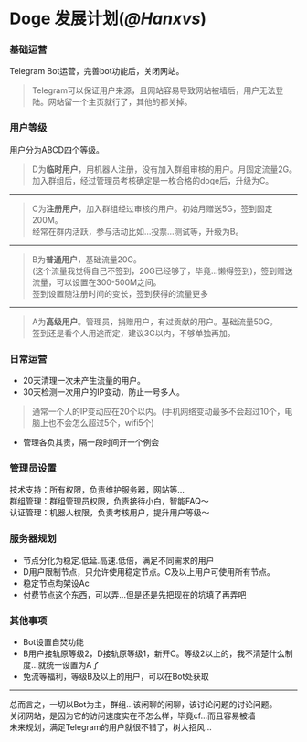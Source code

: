  # Doge 发展计划(*@Hanxvs*)  

### 基础运营
Telegram Bot运营，完善bot功能后，关闭网站。
> Telegram可以保证用户来源，且网站容易导致网站被墙后，用户无法登陆。网站留一个主页就行了，其他的都关掉。

### 用户等级
用户分为ABCD四个等级。

> D为**临时用户**，用机器人注册，没有加入群组审核的用户。月固定流量2G。   
加入群组后，经过管理员考核确定是一枚合格的doge后，升级为C。  
*****     
> C为**注册用户**，加入群组经过审核的用户。初始月赠送5G，签到固定200M。     
经常在群内活跃，参与活动比如…投票…测试等，升级为B。  
*****     
> B为**普通用户**，基础流量20G。  
(这个流量我觉得自己不签到，20G已经够了，毕竟…懒得签到)，签到赠送流量，可以设置在300-500M之间。   
签到设置随注册时间的变长，签到获得的流量更多
*****     
> A为**高级用户**。管理员，捐赠用户，有过贡献的用户。基础流量50G。     
签到还是看个人用途而定，建议3G以内，不够单独再加。   

### 日常运营
* 20天清理一次未产生流量的用户。
* 30天检测一次用户的IP变动，防止一号多人。
>通常一个人的IP变动应在20个以内。(手机网络变动最多不会超过10个，电脑上也不会怎么超过5个，wifi5个)
* 管理各负其责，隔一段时间开一个例会

### 管理员设置
技术支持：所有权限，负责维护服务器，网站等…    
群组管理：群组管理员权限，负责接待小白，智能FAQ～    
认证管理：机器人权限，负责考核用户，提升用户等级～

### 服务器规划
* 节点分化为稳定.低延.高速.低倍，满足不同需求的用户
* D用户限制节点，只允许使用稳定节点。C及以上用户可使用所有节点。
* 稳定节点均架设Ac
* 付费节点这个东西，可以弄…但是还是先把现在的坑填了再弄吧

### 其他事项
* Bot设置自焚功能
* B用户接轨原等级2，D接轨原等级1，新开C。等级2以上的，我不清楚什么制度…就统一设置为A了
* 免流等福利，等级B及以上的用户，可以在Bot处获取

***** 
总而言之，一切以Bot为主，群组…该闲聊的闲聊，该讨论问题的讨论问题。    
关闭网站，是因为它的访问速度实在不怎么样，毕竟cf…而且容易被墙    
未来规划，满足Telegram的用户就很不错了，树大招风…
